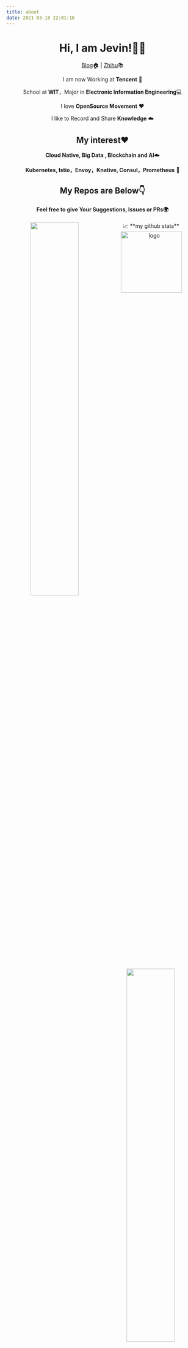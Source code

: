 ```yaml
---
title: about
date: 2021-03-18 22:01:16
---
```

<div align="center">

# Hi, I am Jevin!👨‍🎓

[Blog](http://www.JevinZhao.com)🏠  | [Zhihu]()📚

I am now Working at **Tencent** 🐧

School at **WIT**，Major in **Electronic Information Engineering**💻

I love **OpenSource Movement** ❤️

I like to Record and Share **Knowledge** ☁️

## My interest❤️ 

**Cloud Native, Big Data , Blockchain and AI**☁️

**Kubernetes, Istio，Envoy，Knative, Consul，Prometheus** 🤖️

## My Repos are Below👇 

#### Feel free to give Your Suggestions, Issues or PRs🌍
<p align="center">
<img align="left" width="50%" src="https://github-readme-stats.vercel.app/api?username=JevinZhao&show_icons=true&theme=gotham" />
<img align="right" width="50%" src="https://github-readme-streak-stats.herokuapp.com/?user=JevinZhao&theme=gotham" />
</p>
📈 **my github stats**

<img src="https://github-profile-trophy.vercel.app/?username=jevinzhao&theme=flat&column=7&margin-w=10" alt="logo" height="160" align="center" />
</div>
